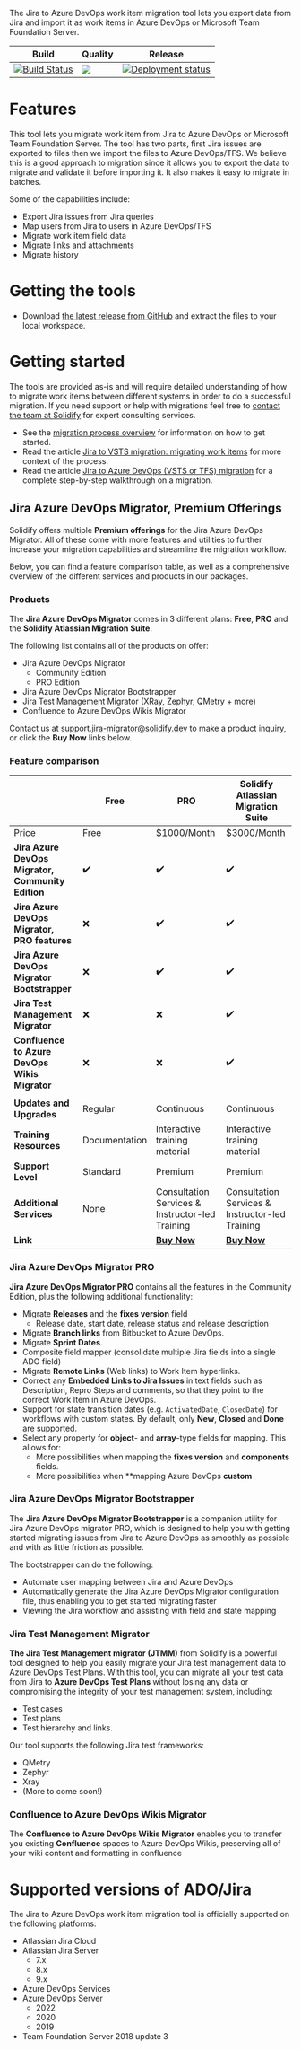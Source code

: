 The Jira to Azure DevOps work item migration tool lets you export data from Jira and import it as work items in Azure DevOps or Microsoft Team Foundation Server.

|Build|Quality|Release|
|---|---|---|
|[![Build Status](https://dev.azure.com/solidify/OSS/_apis/build/status/jira-azuredevops-migrator?branchName=master)](https://dev.azure.com/solidify/OSS/_build?definitionId=50)|[![](https://sonarcloud.io/api/project_badges/measure?project=jira-azuredevops-migrator&metric=alert_status)](https://sonarcloud.io/dashboard?id=jira-azuredevops-migrator)|[![Deployment status](https://vsrm.dev.azure.com/solidify/_apis/public/Release/badge/9d04c453-c16d-4cd5-aadd-4162a63d5df5/4/20)](https://dev.azure.com/solidify/OSS/_release?definitionId=4)|

# Features

This tool lets you migrate work item from Jira to Azure DevOps or Microsoft Team Foundation Server. The tool has two parts, first Jira issues are exported to files then we import the files to Azure DevOps/TFS. We believe this is a good approach to migration since it allows you to export the data to migrate and validate it before importing it. It also makes it easy to migrate in batches.

Some of the capabilities include:

- Export Jira issues from Jira queries
- Map users from Jira to users in Azure DevOps/TFS
- Migrate work item field data
- Migrate links and attachments
- Migrate history

# Getting the tools

- Download [the latest release from GitHub](https://github.com/solidify/jira-azuredevops-migrator/releases) and extract the files to your local workspace.

# Getting started

The tools are provided as-is and will require detailed understanding of how to migrate work items between different systems in order to do a successful migration. If you need support or help with migrations feel free to [contact the team at Solidify](mailto:support.jira-migrator@solidify.dev) for expert consulting services.

- See the [migration process overview](https://github.com/solidify/jira-azuredevops-migrator/blob/master/docs/overview.md) for information on how to get started.
- Read the article [Jira to VSTS migration: migrating work items](https://solidify.se/blog/jira-to-vsts-migration-work-items) for more context of the process.
- Read the article [Jira to Azure DevOps (VSTS or TFS) migration](https://solidify.se/blog/jira-azure-devops-migration) for a complete step-by-step walkthrough on a migration.

## Jira Azure DevOps Migrator, Premium Offerings

Solidify offers multiple **Premium offerings** for the Jira Azure DevOps Migrator. All of these come with more features and utilities to further increase your migration capabilities and streamline the migration workflow.

Below, you can find a feature comparison table, as well as a comprehensive overview of the different services and products in our packages.

### Products

The **Jira Azure DevOps Migrator** comes in 3 different plans: **Free**, **PRO** and the **Solidify Atlassian Migration Suite**.

The following list contains all of the products on offer:

- Jira Azure DevOps Migrator
  - Community Edition
  - PRO Edition
- Jira Azure DevOps Migrator Bootstrapper
- Jira Test Management Migrator (XRay, Zephyr, QMetry + more)
- Confluence to Azure DevOps Wikis Migrator

Contact us at [support.jira-migrator@solidify.dev](mailto:support.jira-migrator@solidify.dev) to make a product inquiry, or click the **Buy Now** links below.

### Feature comparison

| | Free |  PRO | Solidify Atlassian Migration Suite |
|-------------------------------|--------------------------|--------------------------|--------------------------|
| Price | Free | $1000/Month | $3000/Month |
| **Jira Azure DevOps Migrator, Community Edition** | ✔️ | ✔️ | ✔️ |
| **Jira Azure DevOps Migrator, PRO features** | ❌ | ✔️ | ✔️ |
| **Jira Azure DevOps Migrator Bootstrapper**    | ❌ | ✔️ | ✔️ |
| **Jira Test Management Migrator**    | ❌ | ❌ |  ✔️ |
| **Confluence to Azure DevOps Wikis Migrator**    | ❌ | ❌ |  ✔️ |
| |  |  |  |
| **Updates and Upgrades**      | Regular                  | Continuous                | Continuous               |
| **Training Resources**        | Documentation            | Interactive training material | Interactive training material |
| **Support Level**             | Standard | Premium | Premium |
| **Additional Services**       | None | Consultation Services & Instructor-led Training | Consultation Services & Instructor-led Training |
| **Link** |  |  **[Buy Now](https://marketplace.visualstudio.com/items?itemName=solidify.jira-devops-workitem-migrator-pro)** | **[Buy Now](https://marketplace.visualstudio.com/items?itemName=solidify.atlassian-migration-suite)** |

### Jira Azure DevOps Migrator PRO

**Jira Azure DevOps Migrator PRO** contains all the features in the Community Edition, plus the following additional functionality:

- Migrate **Releases** and the **fixes version** field
  - Release date, start date, release status and release description
- Migrate **Branch links** from Bitbucket to Azure DevOps.
- Migrate **Sprint Dates**.
- Composite field mapper (consolidate multiple Jira fields into a single ADO field)
- Migrate **Remote Links** (Web links) to Work Item hyperlinks.
- Correct any **Embedded Links to Jira Issues** in text fields such as Description, Repro Steps and comments, so that they point to the correct Work Item in Azure DevOps.
- Support for state transition dates (e.g. `ActivatedDate`, `ClosedDate`) for workflows with custom states. By default, only **New**, **Closed** and **Done** are supported.
- Select any property for **object**- and **array**-type fields for mapping. This allows for:
  - More possibilities when mapping the **fixes version** and **components** fields.
  - More possibilities when **mapping Azure DevOps **custom**

### Jira Azure DevOps Migrator Bootstrapper

The **Jira Azure DevOps Migrator Bootstrapper** is a companion utility for Jira Azure DevOps migrator PRO, which is designed to help you with getting started migrating issues from Jira to Azure DevOps as smoothly as possible and with as little friction as possible.

The bootstrapper can do the following:

- Automate user mapping between Jira and Azure DevOps
- Automatically generate the Jira Azure DevOps Migrator configuration file, thus enabling you to get started migrating faster
- Viewing the Jira workflow and assisting with field and state mapping

### Jira Test Management Migrator

**The Jira Test Management migrator (JTMM)** from Solidify is a powerful tool designed to help you easily migrate your Jira test management data to Azure DevOps Test Plans. With this tool, you can migrate all your test data from Jira to **Azure DevOps Test Plans** without losing any data or compromising the integrity of your test management system, including:

- Test cases
- Test plans
- Test hierarchy and links.

Our tool supports the following Jira test frameworks:

- QMetry
- Zephyr
- Xray
- (More to come soon!)

### Confluence to Azure DevOps Wikis Migrator

The **Confluence to Azure DevOps Wikis Migrator** enables you to transfer you existing **Confluence** spaces to Azure DevOps Wikis, preserving all of your wiki content and formatting in confluence

# Supported versions of ADO/Jira

The Jira to Azure DevOps work item migration tool is officially supported on the following platforms:

- Atlassian Jira Cloud
- Atlassian Jira Server
  - 7.x
  - 8.x
  - 9.x
- Azure DevOps Services
- Azure DevOps Server
  - 2022
  - 2020
  - 2019
- Team Foundation Server 2018 update 3
